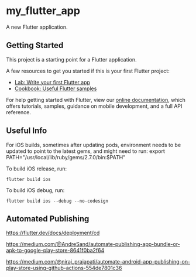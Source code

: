 # my_flutter_app

A new Flutter application.

## Getting Started

This project is a starting point for a Flutter application.

A few resources to get you started if this is your first Flutter project:

- [Lab: Write your first Flutter app](https://flutter.dev/docs/get-started/codelab)
- [Cookbook: Useful Flutter samples](https://flutter.dev/docs/cookbook)

For help getting started with Flutter, view our
[online documentation](https://flutter.dev/docs), which offers tutorials,
samples, guidance on mobile development, and a full API reference.

## Useful Info

For iOS builds, sometimes after updating pods, environment needs to be updated to point to
the latest gems, and might need to run:
  export PATH="/usr/local/lib/ruby/gems/2.7.0/bin:$PATH"

To build iOS release, run:
```
flutter build ios
```
To build iOS debug, run:
```
flutter build ios --debug --no-codesign
```

## Automated Publishing
https://flutter.dev/docs/deployment/cd

https://medium.com/@AndreSand/automate-publishing-app-bundle-or-apk-to-google-play-store-8641f0ba2f64

https://medium.com/@niraj_prajapati/automate-android-app-publishing-on-play-store-using-github-actions-554de7801c36
